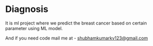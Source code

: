 # Diagnosis
It is ml project where we predict the breast cancer based on certain parameter using ML model.


And if you need code mail me at - shubhamkumarkv123@gmail.com
